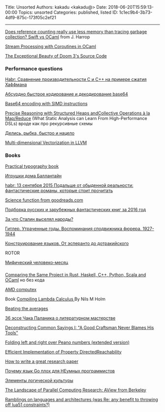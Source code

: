 Title: Unsorted
Authors: kakadu <kakadu@>
Date: 2018-06-20T15:59:13-00:00
Topics: unsorted
Categories: published, listed
ID: 1c1ec9b4-3b73-4df9-875c-173f05c2ef21


---

[Does reference counting really use less memory than tracing garbage collection? Swift vs OCaml](http://flyingfrogblog.blogspot.com/2017/12/does-reference-counting-really-use-less.html) from J. Harrop

[Stream Processing with Coroutines in OCaml](http://odis.io/talks/ocaml-coro.pdf)

[The Exceptional Beauty of Doom 3's Source Code](https://kotaku.com/5975610/the-exceptional-beauty-of-doom-3s-source-code)


### Performance questions

[Habr: Сравнение производительности C и C++ на примере сжатия Хаффмана](https://habr.com/post/347688/)

[Абсурдно быстрое кодирование и декодирование base64](https://habr.com/post/347864/)

[Base64 encoding with SIMD instructions](http://0x80.pl/notesen/2016-01-12-sse-base64-encoding.html)

[Precise Reasoning with Structured Heaps andCollective Operations à la Map/Reduce](https://pdfs.semanticscholar.org/66a6/8386d002983edf958fb3153d92d1d6a44274.pdf) (What Static Analysis can Learn From High-Performance DSLs) вроде как про рекурсивные схемы

[Делись, рыбка, быстро и нацело](https://habr.com/ru/post/468581/)

[Multi-dimensional Vectorization in LLVM](https://twitter.com/matt_dz/status/1100419793944039425?s=09)

### Books

[Practical typography book](https://practicaltypography.com/)

[Игрушки дома Баллантайн](https://www.e-reading.club/book.php?book=1027483)

[habr: 13 сентября 2015 Подальше от обыденной реальности: фантастические романы, которые стоит прочитать](https://habr.com/company/robohunter/blog/384101/)

[Science function from goodreads.com](https://www.goodreads.com/genres/science-fiction)

[Подборка русских и зарубежных фантастических книг за 2016 год](https://habr.com/company/mailru/blog/400477/)

[За что Сталин выселял народы?](https://royallib.com/book/pihalov_igor/za_chto_stalin_viselyal_narodi.html)

[Гитлер. Утраченные годы. Воспоминания сподвижника фюрера. 1927-1944](http://militera.lib.ru/memo/german/hanfstaengl_e01/index.html)

[Конструирование языков. От эсперанто до дотракийского](https://www.ozon.ru/context/detail/id/138433007/)

ROTOR

[Мифический человеко-месяц](https://nsu.ru/xmlui/bitstream/handle/nsu/8870/Frederick_Brooks.pdf)


###

[Comparing the Same Project in Rust, Haskell, C++, Python, Scala and OCaml](http://thume.ca/2019/04/29/comparing-compilers-in-rust-haskell-c-and-python/) но без кода

[AMD computex](https://www.amd.com/en/events/computex)

Book [Compiling Lambda Calculus ](https://www.lulu.com/shop/nils-m-holm/compiling-lambda-calculus/ebook/product-23743251.html)
By Nils M Holm

[Beating the averages](https://www.cs.tufts.edu/~nr/cs257/archive/paul-graham/sec.pdf)

[36 эссе Чака Паланика о литературном мастерстве](https://pikabu.ru/story/36_yesse_chaka_palanika_o_literaturnom_masterstve_6576028)

[Deconstructing Common Sayings I: "A Good Craftsman Never Blames His Tools"](https://www.javiercasas.com/articles/good-craftsman-never-blames-tools/)

[Folding left and right over Peano numbers (extended version)](https://www.researchgate.net/publication/333370866_Folding_left_and_right_over_Peano_numbers_extended_version)

[Efficient Implementation of Property DirectedReachability](https://www.cs.utexas.edu/~ragerdl/fmcad11/papers/7.pdf)

[How to write a great research paper ](https://www.microsoft.com/en-us/research/academic-program/write-great-research-paper/)

[Почему язык Go плох для НЕумных программистов](https://habr.com/ru/post/448932/)

[Элементы логической культуры](http://ecsocman.hse.ru/text/33444200/)

[The Landscape of Parallel Computing Research: AView from Berkeley](https://www2.eecs.berkeley.edu/Pubs/TechRpts/2006/EECS-2006-183.pdf)


[Ramblings on languages and architectures (was Re: any benefit to throwing off lua51 constraints?)](https://www.freelists.org/post/luajit/Ramblings-on-languages-and-architectures-was-Re-any-benefit-to-throwing-off-lua51-constraints)
